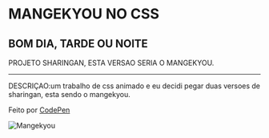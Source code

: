# MANGEKYOU NO CSS
## BOM DIA, TARDE OU NOITE <br>
PROJETO SHARINGAN, ESTA VERSAO SERIA O MANGEKYOU.
<hr>
DESCRIÇAO:um trabalho de css animado e eu decidi pegar duas versoes de sharingan, esta sendo o mangekyou.
<br>

Feito por [CodePen](https://codepen.io/Hudson-Ribeiro-B-rbara-J-nior/pen/vYwLZmr)

![Mangekyou](https://github.com/HudsonRBJr/Mangekyou/assets/162808613/bb7ef29e-ad1d-4e59-8a56-30f359e40f93)
